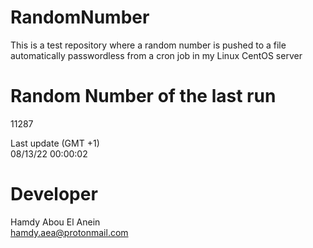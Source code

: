 # RandomNumber    
This is a test repository where a random number is pushed to a file automatically passwordless from a cron job in my Linux CentOS server    
# Random Number of the last run   
11287
      
Last update (GMT +1)    
08/13/22 00:00:02
# Developer    
Hamdy Abou El Anein   
hamdy.aea@protonmail.com
